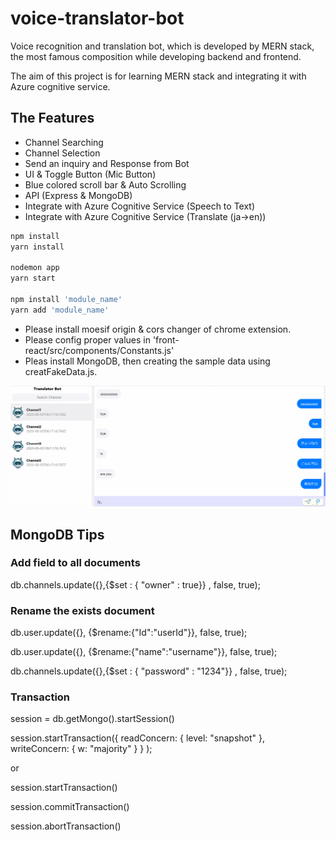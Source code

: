 # voice-translator-bot

Voice recognition and translation bot, which is developed by MERN stack, the most famous composition while developing backend and frontend. 

The aim of this project is for learning MERN stack and integrating it with Azure cognitive service.

## The Features

* Channel Searching
* Channel Selection
* Send an inquiry and Response from Bot
* UI & Toggle Button (Mic Button)
* Blue colored scroll bar & Auto Scrolling
* API (Express & MongoDB)
* Integrate with Azure Cognitive Service (Speech to Text)
* Integrate with Azure Cognitive Service (Translate (ja->en))

```bash
npm install
yarn install

nodemon app
yarn start

npm install 'module_name'
yarn add 'module_name'
```
+ Please install moesif origin & cors changer of chrome extension.
+ Please config proper values in 'front-react/src/components/Constants.js'
+ Pleas install MongoDB, then creating the sample data using creatFakeData.js.

![preview](https://github.com/kimtth/voice-translator-bot/blob/master/references/screenshot.gif?raw=true)

## MongoDB Tips

### Add field to all documents
db.channels.update({},{$set : { "owner" : true}} , false, true);

### Rename the exists document

db.user.update({}, {$rename:{"Id":"userId"}}, false, true);

db.user.update({}, {$rename:{"name":"username"}}, false, true);

db.channels.update({},{$set : { "password" : "1234"}} , false, true);

### Transaction
session = db.getMongo().startSession()

session.startTransaction({ readConcern: { level: "snapshot" }, writeConcern: { w: "majority" } } );

or

session.startTransaction()


session.commitTransaction()

session.abortTransaction() 
